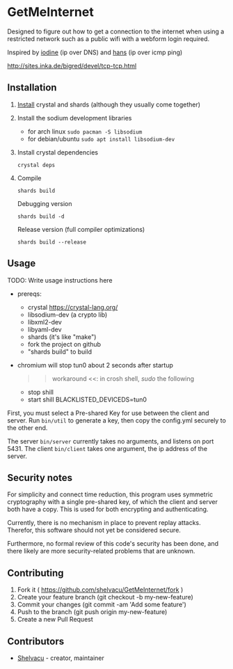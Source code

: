 # GetMeInternet

Designed to figure out how to get a connection to the internet when using a restricted network such as a public wifi with a webform login required.

Inspired by [iodine](http://code.kryo.se/iodine/) (ip over DNS) and [hans](http://code.gerade.org/hans/) (ip over icmp ping)

http://sites.inka.de/bigred/devel/tcp-tcp.html

## Installation

01. [Install](https://crystal-lang.org/docs/installation/index.html) crystal and shards (although they usually come together)
02. Install the sodium development libraries
    * for arch linux `sudo pacman -S libsodium`
    * for debian/ubuntu `sudo apt install libsodium-dev`
03. Install crystal dependencies

        crystal deps

04. Compile

		shards build

	Debugging version

		shards build -d

	Release version (full compiler optimizations)

		shards build --release

## Usage

TODO: Write usage instructions here
* prereqs:
  * crystal https://crystal-lang.org/
  * libsodium-dev  (a crypto lib)
  * libxml2-dev
  * libyaml-dev
  * shards (it's like "make")
  * fork the project on github
  * "shards build" to build

* chromium will stop tun0 about 2 seconds after startup
  >> workaround <<: in crosh shell,
   *sudo* the following
    * stop shill
    * start shill BLACKLISTED_DEVICEDS=tun0
  

First, you must select a Pre-shared Key for use between the client and server. 
Run `bin/util` to generate a key, then copy the config.yml securely to the other end.


The server `bin/server` currently takes no arguments, and listens on port 5431. The
client `bin/client` takes one argument, the ip address of the server.

## Security notes

For simplicity and connect time reduction, this program uses symmetric cryptography with a single pre-shared key, of which the client and server both have a copy. This is used for both encrypting and authenticating.

Currently, there is no mechanism in place to prevent replay attacks. Therefor, this software should not yet be considered secure.

Furthermore, no formal review of this code's security has been done, and there likely are more security-related problems that are unknown.

## Contributing

1. Fork it ( https://github.com/shelvacu/GetMeInternet/fork )
2. Create your feature branch (git checkout -b my-new-feature)
3. Commit your changes (git commit -am 'Add some feature')
4. Push to the branch (git push origin my-new-feature)
5. Create a new Pull Request

## Contributors

- [Shelvacu](https://github.com/shelvacu) - creator, maintainer
